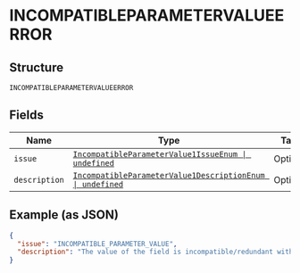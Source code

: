 
# INCOMPATIBLEPARAMETERVALUEERROR

## Structure

`INCOMPATIBLEPARAMETERVALUEERROR`

## Fields

| Name | Type | Tags | Description |
|  --- | --- | --- | --- |
| `issue` | [`IncompatibleParameterValue1IssueEnum \| undefined`](../../doc/models/incompatible-parameter-value-1-issue-enum.md) | Optional | - |
| `description` | [`IncompatibleParameterValue1DescriptionEnum \| undefined`](../../doc/models/incompatible-parameter-value-1-description-enum.md) | Optional | - |

## Example (as JSON)

```json
{
  "issue": "INCOMPATIBLE_PARAMETER_VALUE",
  "description": "The value of the field is incompatible/redundant with other fields in the order."
}
```

